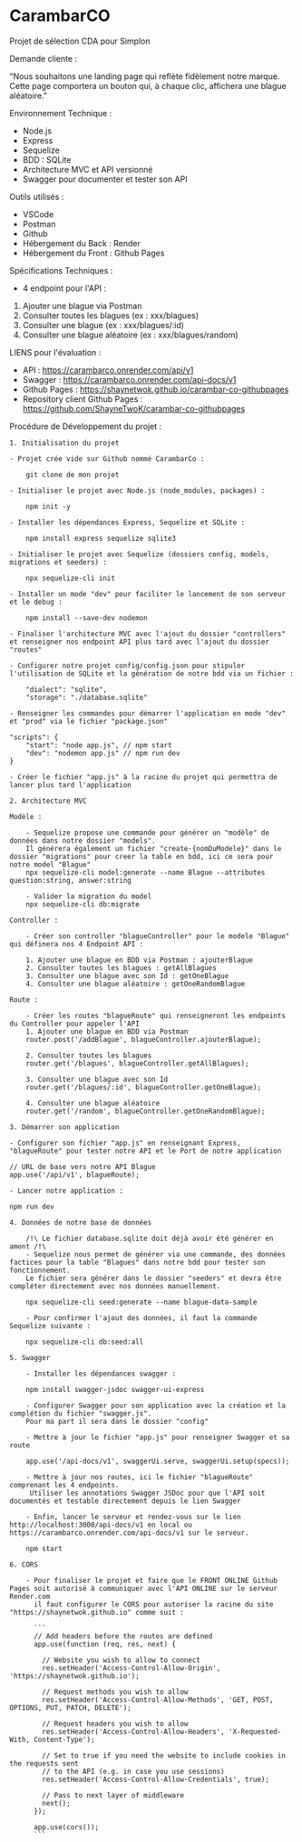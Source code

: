 # CarambarCO
Projet de sélection CDA pour Simplon

Demande cliente :

"Nous souhaitons une landing page qui reflète fidèlement notre marque. Cette page comportera un bouton qui, à chaque clic, affichera une blague aléatoire."

Environnement Technique :
- Node.js
- Express
- Sequelize
- BDD : SQLite
- Architecture MVC et API  versionné
- Swagger pour documenter et tester son API

Outils utilisés :
- VSCode
- Postman
- Github
- Hébergement du Back : Render
- Hébergement du Front : Github Pages

Spécifications Techniques :
- 4 endpoint pour l'API :
 1. Ajouter une blague via Postman
 2. Consulter toutes les blagues (ex : xxx/blagues)
 3. Consulter une blague (ex : xxx/blagues/:id)
 4. Consulter une blague aléatoire (ex : xxx/blagues/random)

LIENS pour l'évaluation :

- API : https://carambarco.onrender.com/api/v1
- Swagger : https://carambarco.onrender.com/api-docs/v1
- Github Pages : https://shaynetwok.github.io/carambar-co-githubpages
- Repository client Github Pages : https://github.com/ShayneTwoK/carambar-co-githubpages

Procédure de Développement du projet :

    1. Initialisation du projet

    - Projet crée vide sur Github nommé CarambarCo :
    
        git clone de mon projet

    - Initialiser le projet avec Node.js (node_modules, packages) :
    
        npm init -y

    - Installer les dépendances Express, Sequelize et SQLite :
    
        npm install express sequelize sqlite3

    - Initialiser le projet avec Sequelize (dossiers config, models, migrations et seeders) :
    
        npx sequelize-cli init

    - Installer un mode "dev" pour faciliter le lancement de son serveur et le debug :
    
        npm install --save-dev nodemon

    - Finaliser l'architecture MVC avec l'ajout du dossier "controllers" et renseigner nos endpoint API plus tard avec l'ajout du dossier "routes"

    - Configurer notre projet config/config.json pour stipuler l'utilisation de SQLite et la génération de notre bdd via un fichier :

        "dialect": "sqlite",
        "storage": "./database.sqlite"

    - Renseigner les commandes pour démarrer l'application en mode "dev" et "prod" via le fichier "package.json"
    
    "scripts": {
        "start": "node app.js", // npm start
        "dev": "nodemon app.js" // npm run dev
    }

    - Créer le fichier "app.js" à la racine du projet qui permettra de lancer plus tard l'application

    2. Architecture MVC

    Modèle :

        - Sequelize propose une commande pour générer un "modèle" de données dans notre dossier "models".
        Il générera également un fichier "create-{nomDuModele}" dans le dossier "migrations" pour creer la table en bdd, ici ce sera pour notre model "Blague"
        npx sequelize-cli model:generate --name Blague --attributes question:string, answer:string

        - Valider la migration du model
        npx sequelize-cli db:migrate 
        
    Controller :

        - Créer son controller "blagueController" pour le modele "Blague" qui définera nos 4 Endpoint API :

        1. Ajouter une blague en BDD via Postman : ajouterBlague
        2. Consulter toutes les blagues : getAllBlagues
        3. Consulter une blague avec son Id : getOneBlague
        4. Consulter une blague aléatoire : getOneRandomBlague

    Route :

        - Créer les routes "blagueRoute" qui renseigneront les endpoints du Controller pour appeler l'API
        1. Ajouter une blague en BDD via Postman
        router.post('/addBlague', blagueController.ajouterBlague);

        2. Consulter toutes les blagues
        router.get('/blagues', blagueController.getAllBlagues);

        3. Consulter une blague avec son Id
        router.get('/blagues/:id', blagueController.getOneBlague);

        4. Consulter une blague aléatoire
        router.get('/random', blagueController.getOneRandomBlague);

    3. Démarrer son application

    - Configurer son fichier "app.js" en renseignant Express, "blagueRoute" pour tester notre API et le Port de notre application

    // URL de base vers notre API Blague
    app.use('/api/v1', blagueRoute);
    
    - Lancer notre application :
    
    npm run dev

    4. Données de notre base de données

        /!\ Le fichier database.sqlite doit déjà avoir été générer en amont /!\
        - Sequelize nous permet de générer via une commande, des données factices pour la table "Blagues" dans notre bdd pour tester son fonctionnement.
        Le fichier sera générer dans le dossier "seeders" et devra être compléter directement avec nos données manuellement.
        
        npx sequelize-cli seed:generate --name blague-data-sample

        - Pour confirmer l'ajout des données, il faut la commande Sequelize suivante :

        npx sequelize-cli db:seed:all

    5. Swagger

        - Installer les dépendances swagger :
        
        npm install swagger-jsdoc swagger-ui-express

        - Configurer Swagger pour son application avec la création et la complétion du fichier "swagger.js".
        Pour ma part il sera dans le dossier "config"

        - Mettre à jour le fichier "app.js" pour renseigner Swagger et sa route

        app.use('/api-docs/v1', swaggerUi.serve, swaggerUi.setup(specs));

        - Mettre à jour nos routes, ici le fichier "blagueRoute" comprenant les 4 endpoints.
         Utiliser les annotations Swagger JSDoc pour que l'API soit documentés et testable directement depuis le lien Swagger

        - Enfin, lancer le serveur et rendez-vous sur le lien http://localhost:3000/api-docs/v1 en local ou https://carambarco.onrender.com/api-docs/v1 sur le serveur.

        npm start
        
    6. CORS
     
        - Pour finaliser le projet et faire que le FRONT ONLINE Github Pages soit autorisé à communiquer avec l'API ONLINE sur le serveur Render.com
          il faut configurer le CORS pour autoriser la racine du site "https://shaynetwok.github.io" comme suit :
          
          ```
          // Add headers before the routes are defined
          app.use(function (req, res, next) {
          
            // Website you wish to allow to connect
            res.setHeader('Access-Control-Allow-Origin', 'https://shaynetwok.github.io');
          
            // Request methods you wish to allow
            res.setHeader('Access-Control-Allow-Methods', 'GET, POST, OPTIONS, PUT, PATCH, DELETE');
          
            // Request headers you wish to allow
            res.setHeader('Access-Control-Allow-Headers', 'X-Requested-With, Content-Type');
          
            // Set to true if you need the website to include cookies in the requests sent
            // to the API (e.g. in case you use sessions)
            res.setHeader('Access-Control-Allow-Credentials', true);
          
            // Pass to next layer of middleware
            next();
          });
          
          app.use(cors()); 
          ```
